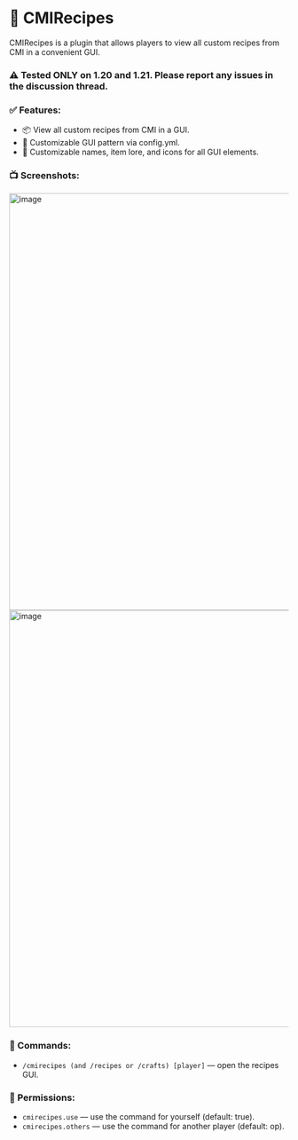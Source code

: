 # 🧩 CMIRecipes

CMIRecipes is a plugin that allows players to view all custom recipes from CMI in a convenient GUI.

### ⚠️ Tested ONLY on 1.20 and 1.21. Please report any issues in the discussion thread.

### ✅ Features:
* 📦 View all custom recipes from CMI in a GUI.
* 🎨 Customizable GUI pattern via config.yml.
* 📝 Customizable names, item lore, and icons for all GUI elements.

### 📺 Screenshots:
<img width="1282" height="752" alt="image" src="https://github.com/user-attachments/assets/8fe617af-b7bc-4286-a73d-3bf8152cbfea" />
<img width="1282" height="752" alt="image" src="https://github.com/user-attachments/assets/5ec64db8-a720-4f5d-a3cb-7245f0388a88" />

### 🧪 Commands:
* `/cmirecipes (and /recipes or /crafts) [player]` — open the recipes GUI.

### 📜 Permissions:
* `cmirecipes.use` — use the command for yourself (default: true).
* `cmirecipes.others` — use the command for another player (default: op).
